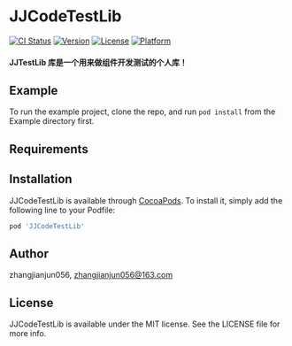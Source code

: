 # JJCodeTestLib

[![CI Status](https://img.shields.io/travis/zhangjianjun056/JJCodeTestLib.svg?style=flat)](https://travis-ci.org/zhangjianjun056/JJCodeTestLib)
[![Version](https://img.shields.io/cocoapods/v/JJCodeTestLib.svg?style=flat)](https://cocoapods.org/pods/JJCodeTestLib)
[![License](https://img.shields.io/cocoapods/l/JJCodeTestLib.svg?style=flat)](https://cocoapods.org/pods/JJCodeTestLib)
[![Platform](https://img.shields.io/cocoapods/p/JJCodeTestLib.svg?style=flat)](https://cocoapods.org/pods/JJCodeTestLib)

#### JJTestLib 库是一个用来做组件开发测试的个人库！

## Example

To run the example project, clone the repo, and run `pod install` from the Example directory first.

## Requirements

## Installation

JJCodeTestLib is available through [CocoaPods](https://cocoapods.org). To install
it, simply add the following line to your Podfile:

```ruby
pod 'JJCodeTestLib'
```

## Author

zhangjianjun056, zhangjianjun056@163.com

## License

JJCodeTestLib is available under the MIT license. See the LICENSE file for more info.
